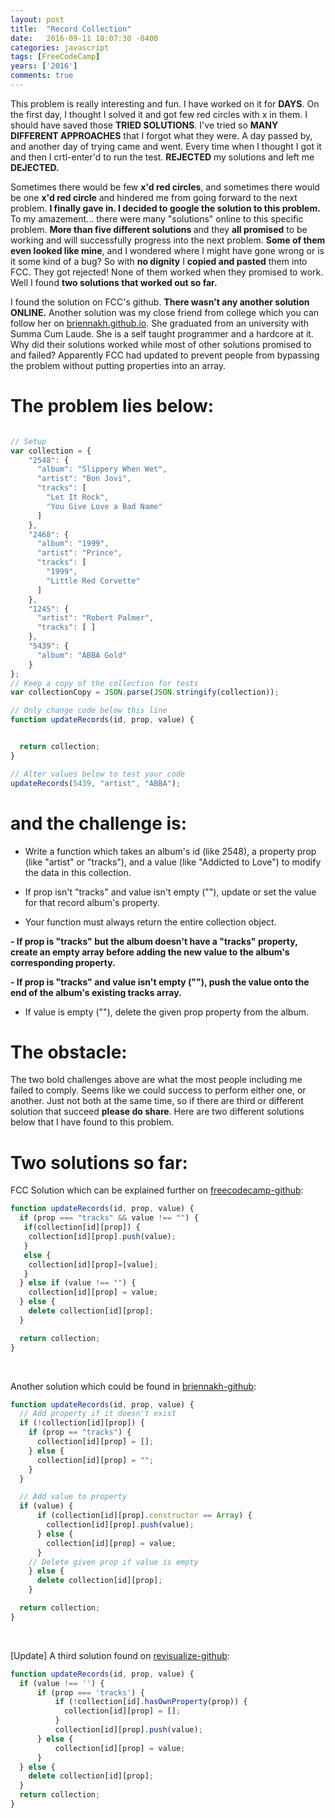 ```yaml
---
layout: post
title:  "Record Collection"
date:   2016-09-11 18:07:30 -0400
categories: javascript
tags: [FreeCodeCamp]
years: ['2016']
comments: true
---
```


This problem is really interesting and fun. I have worked on it for <strong>DAYS</strong>. On the first day, I thought I solved it and got few red circles with x in them. I should have saved those <strong>TRIED SOLUTIONS</strong>. I've tried so <strong>MANY DIFFERENT APPROACHES</strong> that I forgot what they were. A day passed by, and another day of trying came and went. Every time when I thought I got it and then I crtl-enter'd to run the test. <strong>REJECTED</strong> my solutions and left me <strong>DEJECTED.</strong> <br>

Sometimes there would be few <strong>x'd red circles</strong>, and sometimes there would be one <strong>x'd red circle</strong> and hindered me from going forward to the next problem. <strong>I finally gave in. I decided to google the solution to this problem.</strong> To my amazement... there were many "solutions" online to this specific problem. <strong>More than five different solutions </strong> and they <strong>all promised</strong> to be working and will successfully progress into the next problem. <strong>Some of them even looked like mine</strong>, and I wondered where I might have gone wrong or is it some kind of a bug? So with <strong>no dignity</strong> I <strong>copied and pasted</strong> them into FCC. They got rejected! None of them worked when they promised to work. Well I found <strong>two solutions that worked out so far.</strong><br>

I found the solution on FCC's github. <strong>There wasn't any another solution ONLINE.</strong> Another solution was my close friend from college which you can follow her on [briennakh.github.io][briennakh]. She graduated from an university with Summa Cum Laude. She is a self taught programmer and a hardcore at it. Why did their solutions worked while most of other solutions promised to and failed? Apparently FCC had updated to prevent people from bypassing the problem without putting properties into an array.

# The problem lies below:

```javascript

// Setup
var collection = {
    "2548": {
      "album": "Slippery When Wet",
      "artist": "Bon Jovi",
      "tracks": [
        "Let It Rock",
        "You Give Love a Bad Name"
      ]
    },
    "2468": {
      "album": "1999",
      "artist": "Prince",
      "tracks": [
        "1999",
        "Little Red Corvette"
      ]
    },
    "1245": {
      "artist": "Robert Palmer",
      "tracks": [ ]
    },
    "5439": {
      "album": "ABBA Gold"
    }
};
// Keep a copy of the collection for tests
var collectionCopy = JSON.parse(JSON.stringify(collection));

// Only change code below this line
function updateRecords(id, prop, value) {


  return collection;
}

// Alter values below to test your code
updateRecords(5439, "artist", "ABBA");
```

# and the challenge is:


- Write a function which takes an album's id (like 2548), a property prop (like "artist" or "tracks"), and a value (like "Addicted to Love") to modify the data in this collection.

- If prop isn't "tracks" and value isn't empty (""), update or set the value for that record album's property.

- Your function must always return the entire collection object.

<strong>- If prop is "tracks" but the album doesn't have a "tracks" property, create an empty array before adding the new value to the album's corresponding property.</strong>

<strong>- If prop is "tracks" and value isn't empty (""), push the value onto the end of the album's existing tracks array.</strong>

- If value is empty (""), delete the given prop property from the album.


# The obstacle:

The two bold challenges above are what the most people including me failed to comply. Seems like we could success to perform either one, or another. Just not both at the same time, so if there are third or different solution that succeed <strong>please do share</strong>. Here are two different solutions below that I have found to this problem.

# Two solutions so far:

 FCC Solution which can be explained further on [freecodecamp-github][freecodecamp-recordcollection]:

``` javascript
function updateRecords(id, prop, value) {
  if (prop === "tracks" && value !== "") {
   if(collection[id][prop]) {
    collection[id][prop].push(value);
   }
   else {
    collection[id][prop]=[value];
   }
  } else if (value !== "") {
    collection[id][prop] = value;
  } else {
    delete collection[id][prop];
  }

  return collection;
}
```
<br>

Another solution which could be found in [briennakh-github][briennakh]:

``` javascript
function updateRecords(id, prop, value) {
  // Add property if it doesn't exist
  if (!collection[id][prop]) {
    if (prop == "tracks") {
      collection[id][prop] = [];
    } else {
      collection[id][prop] = "";
    }
  }

  // Add value to property
  if (value) {
      if (collection[id][prop].constructor == Array) {
        collection[id][prop].push(value);
      } else {
        collection[id][prop] = value;
      }
    // Delete given prop if value is empty
    } else {
      delete collection[id][prop];
    }

  return collection;
}
```
<br>

[Update] A third solution found on [revisualize-github][revisualize]:

```javascript
function updateRecords(id, prop, value) {
  if (value !== '') {
      if (prop === 'tracks') {
          if (!collection[id].hasOwnProperty(prop)) {
            collection[id][prop] = [];
          }
          collection[id][prop].push(value);
      } else {
          collection[id][prop] = value;
      }
  } else {
    delete collection[id][prop];
  }
  return collection;
}
```



[briennakh]: https://briennakh.github.io
[freecodecamp-recordcollection]: https://github.com/FreeCodeCamp/FreeCodeCamp/wiki/Challenge-Record-Collection
[revisualize]: https://github.com/revisualize/FreeCodeCamp_Lessons/blob/master/Record_Collection.js
